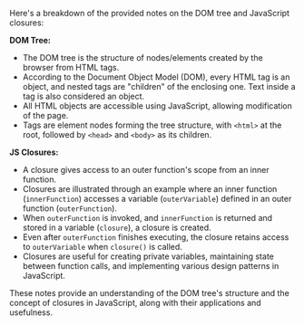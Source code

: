 Here's a breakdown of the provided notes on the DOM tree and JavaScript closures:

**DOM Tree:**

- The DOM tree is the structure of nodes/elements created by the browser from HTML tags.
- According to the Document Object Model (DOM), every HTML tag is an object, and nested tags are "children" of the enclosing one. Text inside a tag is also considered an object.
- All HTML objects are accessible using JavaScript, allowing modification of the page.
- Tags are element nodes forming the tree structure, with `<html>` at the root, followed by `<head>` and `<body>` as its children.

**JS Closures:**

- A closure gives access to an outer function's scope from an inner function.
- Closures are illustrated through an example where an inner function (`innerFunction`) accesses a variable (`outerVariable`) defined in an outer function (`outerFunction`).
- When `outerFunction` is invoked, and `innerFunction` is returned and stored in a variable (`closure`), a closure is created.
- Even after `outerFunction` finishes executing, the closure retains access to `outerVariable` when `closure()` is called.
- Closures are useful for creating private variables, maintaining state between function calls, and implementing various design patterns in JavaScript.

These notes provide an understanding of the DOM tree's structure and the concept of closures in JavaScript, along with their applications and usefulness.
